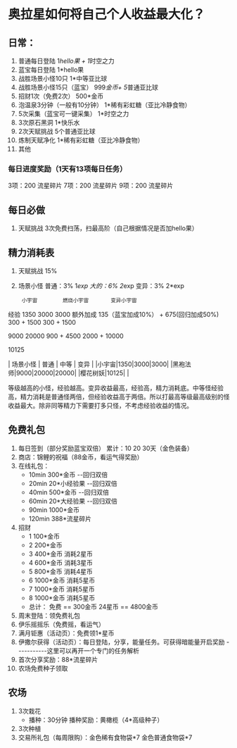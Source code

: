 # 奥拉星如何将自己个人收益最大化？

##  日常：

1. 普通每日登陆             1*hello果 + 1*时空之力
2. 蓝宝每日登陆             1*hello果
3. 战胜场景小怪10只         1*中等亚比球
4. 战胜场景小怪15只（蓝宝）  999*金币+ 5*普通亚比球
5. 招财1次（免费2次）         500*金币
6. 泡温泉3分钟（一般有10分钟）  1*稀有彩虹糖（亚比冷静食物）
7. 5次采集（蓝宝可一键采集）    1*时空之力
8. 3次原石黑洞               1*快乐水
9. 2次天赋挑战                5个普通亚比球  
10. 炼制天赋净化               1*稀有彩虹糖（亚比冷静食物）
11. 其他


### 每日进度奖励（1天有13项每日任务）
3项：200  流星碎片
7项：200  流星碎片
9项：200  流星碎片

## 每日必做

1. 天赋挑战   3次免费扫荡，扫最高阶（自己根据情况是否加hello果）
   

## 精力消耗表

1. 天赋挑战  15%
2. 场景小怪 普通：3%  1*exp  大的：6%  2*exp 变异：3%  2*exp

        小宇宙        燃烧小宇宙       变异小宇宙
经验        1350       3000               3000
额外加成    135（蓝宝加成10%） +  675(回归加成50%)        300 + 1500      300 + 1500

9000                20000
900 + 4500    2000 + 10000

10125

| 场景小怪 | 普通  | 中等 | 变异 |
|小宇宙|1350|3000|3000|
|黑袍法师|9000|20000|20000|
|樱花树妖|10125|    |

等级越高的小怪，经验越高。变异收益最高，经验高，精力消耗底。中等怪经验高，精力消耗是普通怪两倍，但经验收益高于两倍。所以打最高等级最高级别的怪收益最大。除非同等精力下需要打多只怪，不考虑经验收益的情况。

## 免费礼包

1. 每日签到（部分奖励蓝宝双倍）  累计：10   20  30天（金色装备）
2. 商店：锦鲤的祝福（88金币，看运气得奖励）
3. 在线礼包：
   * 10min      300*金币        --回归双倍
   * 20min      20*小经验果     --回归双倍
   * 40min      500*金币        --回归双倍
   * 60min      20*大经验果     --回归双倍
   * 90min      1000*金币       
   * 120min     388*流星碎片
4. 招财   
   * 1      100*金币
   * 2      200*金币
   * 3      400*金币    消耗2星币
   * 4      600*金币    消耗3星币
   * 5      800*金币    消耗4星币
   * 6      1000*金币    消耗5星币
   * 7      1000*金币    消耗5星币
   * 8      1000*金币    消耗5星币
   * 总计： 免费 == 300金币     24星币 == 4800金币
5. 周末登陆：领免费礼包
6. 伊乐摇摇乐（免费摇，看运气）
7. 满月钜惠（活动页）：免费领1*星币
8. 伊撒尔获得（活动页）：每日登陆，分享，能量任务。可获得暗能量开启奖励
   -----------这里可以再开一个专门的任务解析
9. 首次分享奖励：88*流星碎片 
10. 农场免费种子领取


## 农场
1. 3次栽花
   * 播种：30分钟  播种奖励：黄橄榄（4*高级种子）
2. 3次种植  
4. 交易所礼包（每周限购）：金色稀有食物袋*7  金色普通食物袋\*7